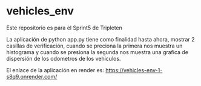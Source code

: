 # vehicles_env

Este repositorio es para el Sprint5 de Tripleten

La aplicación de python app.py tiene como finalidad hasta ahora, mostrar 2 casillas de verificación, cuando se preciona la primera nos muestra un histograma y cuando se presiona la segunda nos muestra una grafica de dispersión de los odometros de los vehiculos.

El enlace de la aplicación en render es:
https://vehicles-env-1-s8q9.onrender.com/
